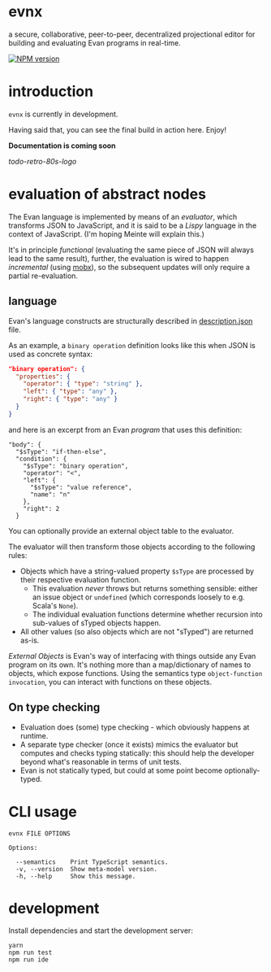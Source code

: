 # evnx

a secure, collaborative, peer-to-peer, decentralized projectional editor for building and evaluating Evan programs in real-time.

[![NPM version](https://badge.fury.io/js/evnx.svg)](http://badge.fury.io/js/evnx)

# introduction

`evnx` is currently in development.

Having said that, you can see the final build in action here. Enjoy!

**Documentation is coming soon**

*todo-retro-80s-logo*

# evaluation of abstract nodes

The Evan language is implemented by means of an *evaluator*, which transforms JSON to JavaScript, and it is said to be a *Lispy* language in the context of JavaScript. (I'm hoping Meinte will explain this.)

It's in principle *functional* (evaluating the same piece of JSON will always lead to the same result), further, the evaluation is wired to happen *incremental* (using [mobx](https://github.com/mobxjs/mobx)), so the subsequent updates will only require a partial re-evaluation.

## language

Evan's language constructs are structurally described in [description.json](./description.json) file.

As an example, a `binary operation` definition looks like this when JSON is used as concrete syntax:

```json
"binary operation": {
  "properties": {
    "operator": { "type": "string" },
    "left": { "type": "any" },
    "right": { "type": "any" }
  }
}
```

and here is an excerpt from an Evan _program_ that uses this definition:

```
"body": {
  "$sType": "if-then-else",
  "condition": {
    "$sType": "binary operation",
    "operator": "<",
    "left": {
      "$sType": "value reference",
      "name": "n"
    },
    "right": 2
  }
```

You can optionally provide an external object table to the evaluator.

The evaluator will then transform those objects according to the following rules:

* Objects which have a string-valued property `$sType` are processed by their respective evaluation function.
  * This evaluation *never* throws but returns something sensible: either an issue object or `undefined` (which corresponds loosely to e.g. Scala's `None`).
  * The individual evaluation functions determine whether recursion into sub-values of sTyped objects happen.
* All other values (so also objects which are not "sTyped") are returned as-is.

_External Objects_ is Evan's way of interfacing with things outside any Evan program on its own. It's nothing more than a map/dictionary of names to objects, which expose functions. Using the semantics type `object-function invocation`, you can interact with functions on these objects.

## On type checking

* Evaluation does (some) type checking - which obviously happens at runtime.
* A separate type checker (once it exists) mimics the evaluator but computes and checks typing statically: this should help the developer beyond what's reasonable in terms of unit tests.
* Evan is not statically typed, but could at some point become optionally-typed.

# CLI usage

```
evnx FILE OPTIONS

Options:

  --semantics    Print TypeScript semantics.
  -v, --version  Show meta-model version.
  -h, --help     Show this message.
```

# development

Install dependencies and start the development server:

```
yarn
npm run test
npm run ide
```
